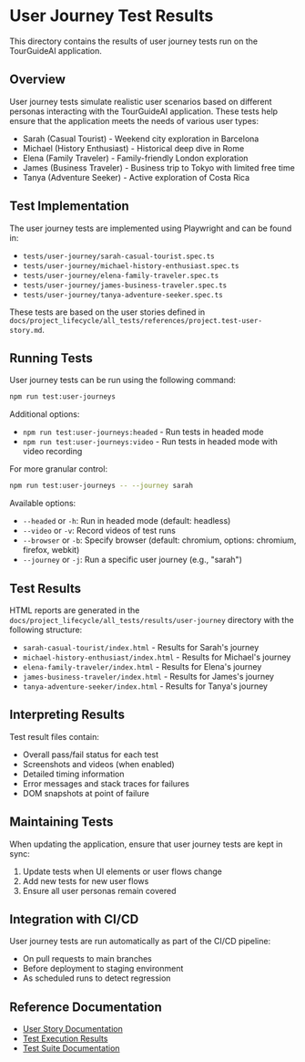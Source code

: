 # User Journey Test Results

This directory contains the results of user journey tests run on the TourGuideAI application.

## Overview

User journey tests simulate realistic user scenarios based on different personas interacting with the TourGuideAI application. These tests help ensure that the application meets the needs of various user types:

- Sarah (Casual Tourist) - Weekend city exploration in Barcelona
- Michael (History Enthusiast) - Historical deep dive in Rome
- Elena (Family Traveler) - Family-friendly London exploration
- James (Business Traveler) - Business trip to Tokyo with limited free time
- Tanya (Adventure Seeker) - Active exploration of Costa Rica

## Test Implementation

The user journey tests are implemented using Playwright and can be found in:
- `tests/user-journey/sarah-casual-tourist.spec.ts`
- `tests/user-journey/michael-history-enthusiast.spec.ts`
- `tests/user-journey/elena-family-traveler.spec.ts`
- `tests/user-journey/james-business-traveler.spec.ts`
- `tests/user-journey/tanya-adventure-seeker.spec.ts`

These tests are based on the user stories defined in `docs/project_lifecycle/all_tests/references/project.test-user-story.md`.

## Running Tests

User journey tests can be run using the following command:

```bash
npm run test:user-journeys
```

Additional options:
- `npm run test:user-journeys:headed` - Run tests in headed mode
- `npm run test:user-journeys:video` - Run tests in headed mode with video recording

For more granular control:

```bash
npm run test:user-journeys -- --journey sarah
```

Available options:
- `--headed` or `-h`: Run in headed mode (default: headless)
- `--video` or `-v`: Record videos of test runs
- `--browser` or `-b`: Specify browser (default: chromium, options: chromium, firefox, webkit)
- `--journey` or `-j`: Run a specific user journey (e.g., "sarah")

## Test Results

HTML reports are generated in the `docs/project_lifecycle/all_tests/results/user-journey` directory with the following structure:
- `sarah-casual-tourist/index.html` - Results for Sarah's journey
- `michael-history-enthusiast/index.html` - Results for Michael's journey
- `elena-family-traveler/index.html` - Results for Elena's journey
- `james-business-traveler/index.html` - Results for James's journey
- `tanya-adventure-seeker/index.html` - Results for Tanya's journey

## Interpreting Results

Test result files contain:
- Overall pass/fail status for each test
- Screenshots and videos (when enabled)
- Detailed timing information
- Error messages and stack traces for failures
- DOM snapshots at point of failure

## Maintaining Tests

When updating the application, ensure that user journey tests are kept in sync:
1. Update tests when UI elements or user flows change
2. Add new tests for new user flows
3. Ensure all user personas remain covered

## Integration with CI/CD

User journey tests are run automatically as part of the CI/CD pipeline:
- On pull requests to main branches
- Before deployment to staging environment
- As scheduled runs to detect regression

## Reference Documentation

- [User Story Documentation](../../references/project.test-user-story.md)
- [Test Execution Results](../project.test-execution-results.md)
- [Test Suite Documentation](../../../../tests/README.md) 